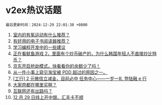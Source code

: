 # v2ex热议话题

`最后更新时间：2024-12-29 22:01:38 +0800`

1. [室内的有氧运动有什么推荐？](https://www.v2ex.com/t/1101017)
1. [有好用的电子书阅读器推荐？](https://www.v2ex.com/t/1101002)
1. [学习编程开发中的一些建议](https://www.v2ex.com/t/1100994)
1. [正在看鱿鱼游戏 2，里面有个炒币破产的，为什么韩国年轻人不直接炒比特币？](https://www.v2ex.com/t/1100988)
1. [京东开启抢劫模式。快看看你的余额少了吗！](https://www.v2ex.com/t/1101049)
1. [从一件小事上窥见淘宝被 PDD 超过的原因之一。](https://www.v2ex.com/t/1101071)
1. [[工行] 2 元微信立减金，目前必中
任务中心——一岁一礼 登陆融 e 行](https://www.v2ex.com/t/1101004)
1. [大家肉都在哪里买啊？](https://www.v2ex.com/t/1101038)
1. [互联网还有出路吗？](https://www.v2ex.com/t/1101045)
1. [12 月 29 日线上开中银、汇丰卡不顺](https://www.v2ex.com/t/1101000)

